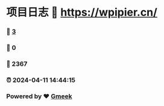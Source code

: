 # 项目日志 :link: https://wpipier.cn/ 
### :page_facing_up: [3](https://wpipier.cn//tag.html) 
### :speech_balloon: 0 
### :hibiscus: 2367 
### :alarm_clock: 2024-04-11 14:44:15 
### Powered by :heart: [Gmeek](https://github.com/Meekdai/Gmeek)

